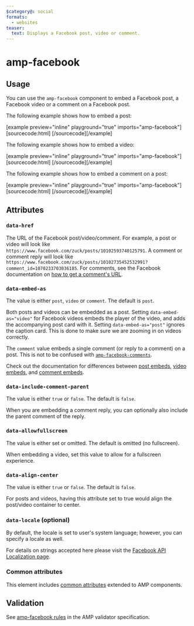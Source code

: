 ```yaml
---
$category@: social
formats:
  - websites
teaser:
  text: Displays a Facebook post, video or comment.
---
```


<!---
Copyright 2015 The AMP HTML Authors. All Rights Reserved.

Licensed under the Apache License, Version 2.0 (the "License");
you may not use this file except in compliance with the License.
You may obtain a copy of the License at

      http://www.apache.org/licenses/LICENSE-2.0

Unless required by applicable law or agreed to in writing, software
distributed under the License is distributed on an "AS-IS" BASIS,
WITHOUT WARRANTIES OR CONDITIONS OF ANY KIND, either express or implied.
See the License for the specific language governing permissions and
limitations under the License.
-->

# amp-facebook

## Usage

You can use the `amp-facebook` component to embed a Facebook post, a Facebook video or a comment on a Facebook post.

The following example shows how to embed a post:

[example preview="inline" playground="true" imports="amp-facebook"][sourcecode:html]
<amp-facebook width="552" height="310"
    layout="responsive"
    data-href="https://www.facebook.com/ParksCanada/posts/1712989015384373">
</amp-facebook>
[/sourcecode][/example]

The following example shows how to embed a video:

[example preview="inline" playground="true" imports="amp-facebook"][sourcecode:html]
<amp-facebook width="476" height="316"
    layout="responsive"
    data-embed-as="video"
    data-href="https://www.facebook.com/nasaearth/videos/10155187938052139">
</amp-facebook>
[/sourcecode][/example]

The following example shows how to embed a comment on a post:

[example preview="inline" playground="true" imports="amp-facebook"][sourcecode:html]
<amp-facebook width="552" height="500"
    layout="responsive"
    data-embed-type="comment"
    data-href="https://www.facebook.com/zuck/posts/10102735452532991?comment_id=1070233703036185">
</amp-facebook>
[/sourcecode][/example]

## Attributes

### `data-href`

The URL of the Facebook post/video/comment. For example, a post or video will
look like `https://www.facebook.com/zuck/posts/10102593740125791`. A comment or
comment reply will look like
`https://www.facebook.com/zuck/posts/10102735452532991?comment_id=1070233703036185`.
For comments, see the Facebook documentation on
[how to get a comment's URL](https://developers.facebook.com/docs/plugins/embedded-comments#how-to-get-a-comments-url).

### `data-embed-as`

The value is either `post`, `video` or `comment`. The default is `post`.

Both posts and videos can be embedded as a post. Setting `data-embed-as="video"`
for Facebook videos embeds the player of the video, and adds the accompanying
post card with it. Setting `data-embed-as="post"` ignores the caption card. This
is done to make sure we are zooming in on videos correctly.

The `comment` value embeds a single comment (or reply to a comment) on a post.
This is not to be confused with
[`amp-facebook-comments`](https://amp.dev/documentation/examples/components/amp-facebook-comments/).

Check out the documentation for differences between
[post embeds](https://developers.facebook.com/docs/plugins/embedded-posts),
[video embeds](https://developers.facebook.com/docs/plugins/embedded-video-player),
and [comment embeds](https://developers.facebook.com/docs/plugins/embedded-comments).

### `data-include-comment-parent`

The value is either `true` or `false`. The default is `false`.

When you are embedding a comment reply, you can optionally also include the
parent comment of the reply.

### `data-allowfullscreen`

The value is either set or omitted. The default is omitted (no fullscreen).

When embedding a video, set this value to allow for a fullscreen experience.

### `data-align-center`

The value is either `true` or `false`. The default is `false`.

For posts and videos, having this attribute set to true would align the
post/video container to center.

### `data-locale` (optional)

By default, the locale is set to user's system language; however, you can
specify a locale as well.

For details on strings accepted here please visit the
[Facebook API Localization page](https://developers.facebook.com/docs/internationalization).

### Common attributes

This element includes [common attributes](https://amp.dev/documentation/guides-and-tutorials/learn/common_attributes)
extended to AMP components.

## Validation

See [amp-facebook rules](validator-amp-facebook.protoascii) in the AMP validator specification.
